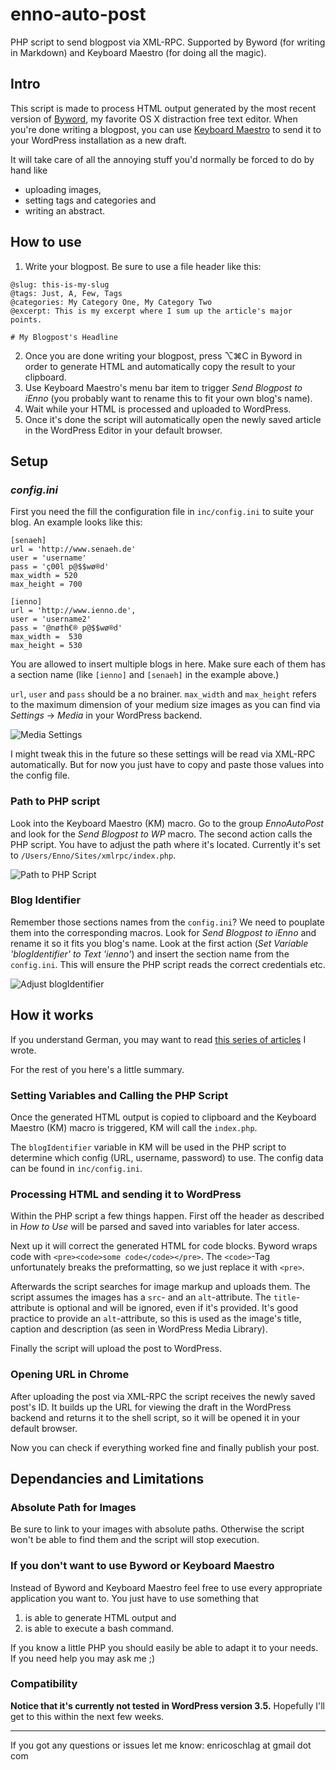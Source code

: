 enno-auto-post
==============

PHP script to send blogpost via XML-RPC. Supported by Byword (for writing in Markdown) and Keyboard Maestro (for doing all the magic).

Intro
-----

This script is made to process HTML output generated by the most recent version of [Byword](http://bywordapp.com/ "Byword • A Simple Text Editor for Mac and iOS"), my favorite OS X distraction free text editor. When you're done writing a blogpost, you can use [Keyboard Maestro](http://www.keyboardmaestro.com/ "Keyboard Maestro 5.3.2: Work Faster with Macros for Mac OS X") to send it to your WordPress installation as a new draft.

It will take care of all the annoying stuff you'd normally be forced to do by hand like

- uploading images,
- setting tags and categories and
- writing an abstract.

How to use
----------

1. Write your blogpost. Be sure to use a file header like this:

```
@slug: this-is-my-slug
@tags: Just, A, Few, Tags
@categories: My Category One, My Category Two
@excerpt: This is my excerpt where I sum up the article's major points.

# My Blogpost's Headline
```

2. Once you are done writing your blogpost, press ⌥⌘C in Byword in order to generate HTML and automatically copy the result to your clipboard.
3. Use Keyboard Maestro's menu bar item to trigger *Send Blogpost to iEnno* (you probably want to rename this to fit your own blog's name).
4. Wait while your HTML is processed and uploaded to WordPress.
5. Once it's done the script will automatically open the newly saved article in the WordPress Editor in your default browser.

Setup
-----

### *config.ini*

First you need the fill the configuration file in `inc/config.ini` to suite your blog. An example looks like this:

	[senaeh]
	url = 'http://www.senaeh.de'
	user = 'username'
	pass = 'ç00l p@$$wø®d'
	max_width = 520
	max_height = 700
	
	[ienno]
	url = 'http://www.ienno.de',
	user = 'username2'
	pass = '@nø†h€® p@$$wø®d'
	max_width =  530
	max_height = 530

You are allowed to insert multiple blogs in here. Make sure each of them has a section name (like `[ienno]` and `[senaeh]` in the example above.)

`url`, `user` and `pass` should be a no brainer. `max_width` and `max_height` refers to the maximum dimension of your medium size images as you can find via *Settings* → *Media* in your WordPress backend.

![Media Settings](https://raw.github.com/LeEnno/enno-auto-post/master/screenshot_media_settings.png)

I might tweak this in the future so these settings will be read via XML-RPC automatically. But for now you just have to copy and paste those values into the config file.

### Path to PHP script

Look into the Keyboard Maestro (KM) macro. Go to the group *EnnoAutoPost* and look for the *Send Blogpost to WP* macro. The second action calls the PHP script. You have to adjust the path where it's located. Currently it's set to `/Users/Enno/Sites/xmlrpc/index.php`.

![Path to PHP Script](https://raw.github.com/LeEnno/enno-auto-post/master/screenshot_php_path.png)

### Blog Identifier

Remember those sections names from the `config.ini`? We need to pouplate them into the corresponding macros. Look for *Send Blogpost to iEnno* and rename it so it fits you blog's name. Look at the first action (*Set Variable 'blogIdentifier' to Text 'ienno'*) and insert the section name from the `config.ini`. This will ensure the PHP script reads the correct credentials etc.

![Adjust blogIdentifier](https://raw.github.com/LeEnno/enno-auto-post/master/screenshot_blogIdentifier.png)

How it works
------------

If you understand German, you may want to read [this series of articles](http://www.senaeh.de/seriesenaeh/effizienteres-bloggen-mit-wordpress-dank-xml-rpc/ "Series: Effizienteres Bloggen mit WordPress dank XML-RPC « senäh") I wrote.

For the rest of you here's a little summary.

### Setting Variables and Calling the PHP Script

Once the generated HTML output is copied to clipboard and the Keyboard Maestro (KM) macro is triggered, KM will call the `index.php`.

The `blogIdentifier` variable in KM will be used in the PHP script to determine which config (URL, username, password) to use. The config data can be found in `inc/config.ini`.

### Processing HTML and sending it to WordPress

Within the PHP script a few things happen. First off the header as described in *How to Use* will be parsed and saved into variables for later access.

Next up it will correct the generated HTML for code blocks. Byword wraps code with `<pre><code>some code</code></pre>`. The `<code>`-Tag unfortunately breaks the preformatting, so we just replace it with `<pre>`.

Afterwards the script searches for image markup and uploads them. The script assumes the images has a `src`- and an `alt`-attribute. The `title`-attribute is optional and will be ignored, even if it's provided. It's good practice to provide an `alt`-attribute, so this is used as the image's title, caption and description (as seen in WordPress Media Library).

Finally the script will upload the post to WordPress.

### Opening URL in Chrome

After uploading the post via XML-RPC the script receives the newly saved post's ID. It builds up the URL for viewing the draft in the WordPress backend and returns it to the shell script, so it will be opened it in your default browser.

Now you can check if everything worked fine and finally publish your post.

Dependancies and Limitations
----------------------------

### Absolute Path for Images

Be sure to link to your images with absolute paths. Otherwise the script won't be able to find them and the script will stop execution.

### If you don't want to use Byword or Keyboard Maestro

Instead of Byword and Keyboard Maestro feel free to use every appropriate application you want to. You just have to use something that

1. is able to generate HTML output and
2. is able to execute a bash command.

If you know a little PHP you should easily be able to adapt it to your needs. If you need help you may ask me ;)

### Compatibility

**Notice that it's currently not tested in WordPress version 3.5.** Hopefully I'll get to this within the next few weeks.

---

If you got any questions or issues let me know: enricoschlag at gmail dot com